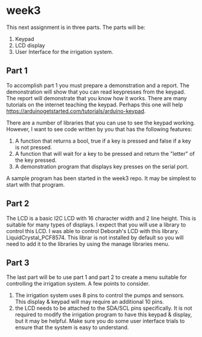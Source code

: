 # week3

This next assignment is in three parts.  The parts will be:
1) Keypad
2) LCD display
3) User Interface for the irrigation system.

## Part 1
To accomplish part 1 you must prepare a demonstration and a report.  The demonstration will show that you can read keypresses from the keypad.  The report will demonstrate that you know how it works.  There are many tutorials on the internet teaching the keypad.  Perhaps this one will help https://arduinogetstarted.com/tutorials/arduino-keypad.

There are a number of libraries that you can use to see the keypad working.  However, I want to see code written by you that has the following features:
1) A function that returns a bool, true if a key is pressed and false if a key is not pressed.
2) A function that will wait for a key to be pressed and return the "letter" of the key pressed.
3) A demonstration program that displays key presses on the serial port.

A sample program has been started in the week3 repo.  It may be simplest to start with that program.

## Part 2
The LCD is a basic I2C LCD with 16 character width and 2 line height.  This is suitable for many types of displays.
I expect that you will use a library to control this LCD.  I was able to control Deborah's LCD with this library. LiquidCrystal_PCF8574.  This librar is not installed by default so you will need to add it to the libraries by using the manage libraries menu.


## Part 3
The last part will be to use part 1 and part 2 to create a menu suitable for controlling the irrigation system.  A few points to consider.
1) The irrigation system uses 8 pins to control the pumps and sensors.  This display & keypad will may require an additional 10 pins.
2) the LCD needs to be attached to the SDA/SCL pins specifically.
It is not required to modify the irrigation program to have this keypad & display, but it may be helpful.
Make sure you do some user interface trials to ensure that the system is easy to understand.
